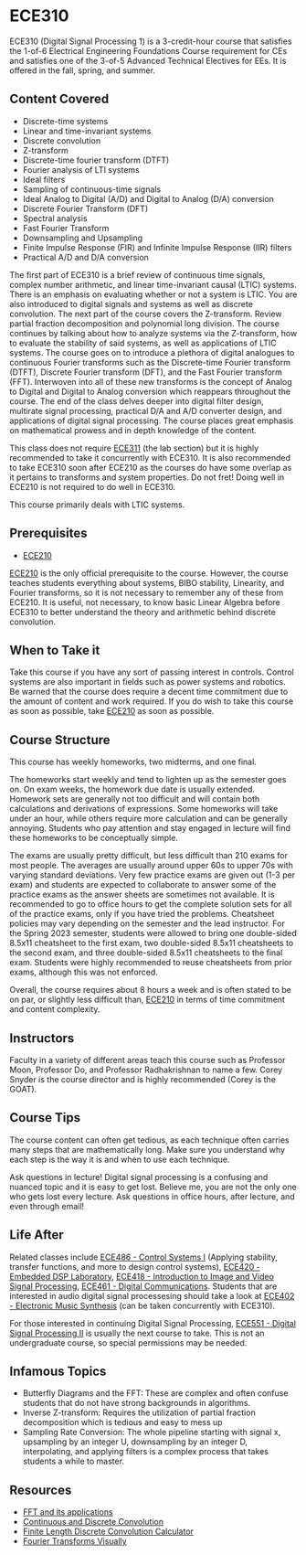 # ECE310

ECE310 (Digital Signal Processing 1) is a 3-credit-hour course that satisfies the 1-of-6 Electrical Engineering Foundations Course requirement for CEs and satisfies one of the 3-of-5 Advanced Technical Electives for EEs. It is offered in the fall, spring, and summer.

## Content Covered

- Discrete-time systems
- Linear and time-invariant systems
- Discrete convolution
- Z-transform
- Discrete-time fourier transform (DTFT)
- Fourier analysis of LTI systems
- Ideal filters
- Sampling of continuous-time signals
- Ideal Analog to Digital (A/D) and Digital to Analog (D/A) conversion
- Discrete Fourier Transform (DFT)
- Spectral analysis
- Fast Fourier Transform
- Downsampling and Upsampling
- Finite Impulse Response (FIR) and Infinite Impulse Response (IIR) filters
- Practical A/D and D/A conversion



The first part of ECE310 is a brief review of continuous time signals, complex number arithmetic, and linear time-invariant causal (LTIC) systems. There is an emphasis on evaluating whether or not a system is LTIC. You are also introduced to digital signals and systems as well as discrete convolution. The next part of the course covers the Z-transform. Review partial fraction decomposition and polynomial long division. The course continues by talking about how to analyze systems via the Z-transform, how to evaluate the stability of said systems, as well as applications of LTIC systems. The course goes on to introduce a plethora of digital analogues to continuous Fourier transforms such as the Discrete-time Fourier transform (DTFT), Discrete Fourier transform (DFT), and the Fast Fourier transform (FFT). Interwoven into all of these new transforms is the concept of Analog to Digital and Digital to Analog conversion which reappears throughout the course. The end of the class delves deeper into digital filter design, multirate signal processing, practical D/A and A/D converter design, and applications of digital signal processing. The course places great emphasis on mathematical prowess and in depth knowledge of the content.

This class does not require [ECE311](ECE311.md) (the lab section) but it is highly recommended to take it concurrently with ECE310. It is also recommended to take ECE310 soon after ECE210 as the courses do have some overlap as it pertains to transforms and system properties. Do not fret! Doing well in ECE210 is not required to do well in ECE310. 

This course primarily deals with LTIC systems.

## Prerequisites

- [ECE210](ECE210.md)

[ECE210](ECE210.md) is the only official prerequisite to the course. However, the course teaches students everything about systems, BIBO stability, Linearity, and Fourier transforms, so it is not necessary to remember any of these from ECE210. It is useful, not necessary, to know basic Linear Algebra before ECE310 to better understand the theory and arithmetic behind discrete convolution.

## When to Take it

Take this course if you have any sort of passing interest in controls. Control systems are also important in fields such as power systems and robotics. Be warned that the course does require a decent time commitment due to the amount of content and work required. If you do wish to take this course as soon as possible, take [ECE210](ECE210.md) as soon as possible.

## Course Structure

This course has weekly homeworks, two midterms, and one final.

The homeworks start weekly and tend to lighten up as the semester goes on. On exam weeks, the homework due date is usually extended. Homework sets are generally not too difficult and will contain both calculations and derivations of expressions. Some homeworks will take under an hour, while others require more calculation and can be generally annoying. Students who pay attention and stay engaged in lecture will find these homeworks to be conceptually simple.

The exams are usually pretty difficult, but less difficult than 210 exams for most people. The averages are usually around upper 60s to upper 70s with varying standard deviations. Very few practice exams are given out (1-3 per exam) and students are expected to collaborate to answer some of the practice exams as the answer sheets are sometimes not available. It is recommended to go to office hours to get the complete solution sets for all of the practice exams, only if you have tried the problems. Cheatsheet policies may vary depending on the semester and the lead instructor. For the Spring 2023 semester, students were allowed to bring one double-sided 8.5x11 cheatsheet to the first exam, two double-sided 8.5x11 cheatsheets to the second exam, and three double-sided 8.5x11 cheatsheets to the final exam. Students were highly recommended to reuse cheatsheets from prior exams, although this was not enforced.

Overall, the course requires about 8 hours a week and is often stated to be on par, or slightly less difficult than, [ECE210](ECE210.md) in terms of time commitment and content complexity.


## Instructors

Faculty in a variety of different areas teach this course such as Professor Moon, Professor Do, and Professor Radhakrishnan to name a few. Corey Snyder is the course director and is highly recommended (Corey is the GOAT).

## Course Tips

The course content can often get tedious, as each technique often carries many steps that are mathematically long. Make sure you understand why each step is the way it is and when to use each technique.

Ask questions in lecture! Digital signal processing is a confusing and nuanced topic and it is easy to get lost. Believe me, you are not the only one who gets lost every lecture. Ask questions in office hours, after lecture, and even through email!


## Life After

Related classes include [ECE486 - Control Systems I](ECE486.md) (Applying stability, transfer functions, and more to design control systems), [ECE420 - Embedded DSP Laboratory](ECE420.md), [ECE418 - Introduction to Image and Video Signal Processing](ECE418.md), [ECE461 - Digital Communications](ECE461.md). Students that are interested in audio digital signal processesing should take a look at [ECE402 - Electronic Music Synthesis](ECE402.md) (can be taken concurrently with ECE310). 

For those interested in continuing Digital Signal Processing, [ECE551 - Digital Signal Processing II](ECE551.md) is usually the next course to take. This is not an undergraduate course, so special permissions may be needed.

## Infamous Topics

- Butterfly Diagrams and the FFT: These are complex and often confuse students that do not have strong backgrounds in algorithms.
- Inverse Z-transform: Requires the utilization of partial fraction decomposition which is tedious and easy to mess up
- Sampling Rate Conversion: The whole pipeline starting with signal x, upsampling by an integer U, downsampling by an integer D, interpolating, and applying filters is a complex process that takes students a while to master.
## Resources

- [FFT and its applications](https://www.youtube.com/watch?v=h7apO7q16V0)
- [Continuous and Discrete Convolution](https://www.youtube.com/watch?v=KuXjwB4LzSA&t=213s)
- [Finite Length Discrete Convolution Calculator](https://www.rapidtables.com/calc/math/convolution-calculator.html)
- [Fourier Transforms Visually](https://www.youtube.com/watch?v=spUNpyF58BY&t=1s)
